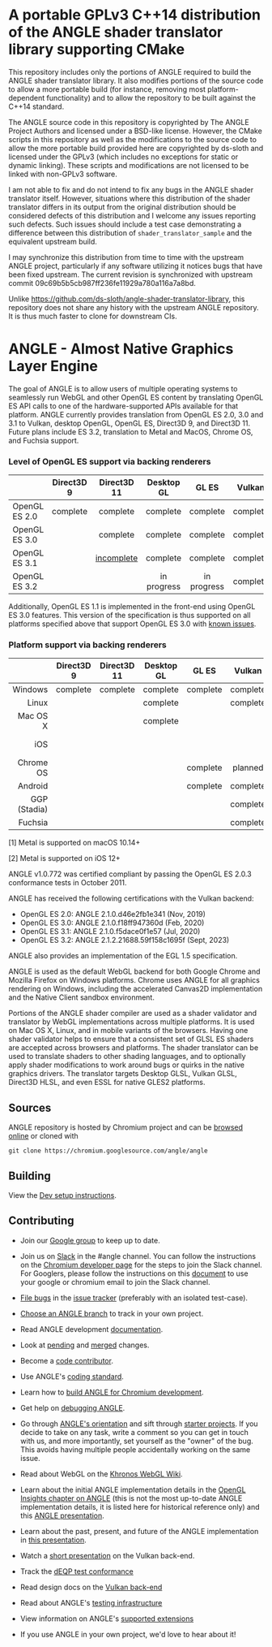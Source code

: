 # A portable GPLv3 C++14 distribution of the ANGLE shader translator library supporting CMake

This repository includes only the portions of ANGLE required to build the ANGLE shader translator
library. It also modifies portions of the source code to allow a more portable build (for instance,
removing most platform-dependent functionality) and to allow the repository to be built against the
C++14 standard.

The ANGLE source code in this repository is copyrighted by The ANGLE Project Authors and licensed
under a BSD-like license. However, the CMake scripts in this repository as well as the modifications
to the source code to allow the more portable build provided here are copyrighted by ds-sloth and
licensed under the GPLv3 (which includes no exceptions for static or dynamic linking). These scripts
and modifications are not licensed to be linked with non-GPLv3 software.

I am not able to fix and do not intend to fix any bugs in the ANGLE shader translator itself.
However, situations where this distribution of the shader translator differs in its output from the
original distribution should be considered defects of this distribution and I welcome any issues
reporting such defects. Such issues should include a test case demonstrating a difference between
this distribution of `shader_translator_sample` and the equivalent upstream build.

I may synchronize this distribution from time to time with the upstream ANGLE project, particularly
if any software utilizing it notices bugs that have been fixed upstream. The current revision is
synchronized with upstream commit 09c69b5b5cb987ff236fe11929a780a116a7a8bd.

Unlike https://github.com/ds-sloth/angle-shader-translator-library, this repository does not share
any history with the upstream ANGLE repository. It is thus much faster to clone for downstream CIs.

# ANGLE - Almost Native Graphics Layer Engine

The goal of ANGLE is to allow users of multiple operating systems to seamlessly run WebGL and other
OpenGL ES content by translating OpenGL ES API calls to one of the hardware-supported APIs available
for that platform. ANGLE currently provides translation from OpenGL ES 2.0, 3.0 and 3.1 to Vulkan,
desktop OpenGL, OpenGL ES, Direct3D 9, and Direct3D 11. Future plans include ES 3.2, translation to
Metal and MacOS, Chrome OS, and Fuchsia support.

### Level of OpenGL ES support via backing renderers

|                |  Direct3D 9   |  Direct3D 11     |   Desktop GL   |    GL ES      |  Vulkan  |    Metal      |
|----------------|:-------------:|:----------------:|:--------------:|:-------------:|:--------:|:-------------:|
| OpenGL ES 2.0  |    complete   |    complete      |    complete    |    complete   | complete |    complete   |
| OpenGL ES 3.0  |               |    complete      |    complete    |    complete   | complete |    complete   |
| OpenGL ES 3.1  |        | [incomplete][ES31OnD3D] |    complete    |    complete   | complete |               |
| OpenGL ES 3.2  |               |                  |  in progress   |  in progress  | complete |               |

Additionally, OpenGL ES 1.1 is implemented in the front-end using OpenGL ES 3.0 features.  This
version of the specification is thus supported on all platforms specified above that support OpenGL
ES 3.0 with [known issues][ES1].

[ES31OnD3D]: doc/ES31StatusOnD3D11.md
[ES1]: doc/ES1Status.md

### Platform support via backing renderers

|              |    Direct3D 9  |   Direct3D 11  |   Desktop GL  |    GL ES    |   Vulkan    |    Metal             |
|-------------:|:--------------:|:--------------:|:-------------:|:-----------:|:-----------:|:--------------------:|
| Windows      |    complete    |    complete    |   complete    |   complete  |   complete  |                      |
| Linux        |                |                |   complete    |             |   complete  |                      |
| Mac OS X     |                |                |   complete    |             |             | complete [1]         |
| iOS          |                |                |               |             |             | complete [2]         |
| Chrome OS    |                |                |               |   complete  |   planned   |                      |
| Android      |                |                |               |   complete  |   complete  |                      |
| GGP (Stadia) |                |                |               |             |   complete  |                      |
| Fuchsia      |                |                |               |             |   complete  |                      |

[1] Metal is supported on macOS 10.14+

[2] Metal is supported on iOS 12+

ANGLE v1.0.772 was certified compliant by passing the OpenGL ES 2.0.3 conformance tests in October 2011.

ANGLE has received the following certifications with the Vulkan backend:
* OpenGL ES 2.0: ANGLE 2.1.0.d46e2fb1e341 (Nov, 2019)
* OpenGL ES 3.0: ANGLE 2.1.0.f18ff947360d (Feb, 2020)
* OpenGL ES 3.1: ANGLE 2.1.0.f5dace0f1e57 (Jul, 2020)
* OpenGL ES 3.2: ANGLE 2.1.2.21688.59f158c1695f (Sept, 2023)

ANGLE also provides an implementation of the EGL 1.5 specification.

ANGLE is used as the default WebGL backend for both Google Chrome and Mozilla Firefox on Windows
platforms. Chrome uses ANGLE for all graphics rendering on Windows, including the accelerated
Canvas2D implementation and the Native Client sandbox environment.

Portions of the ANGLE shader compiler are used as a shader validator and translator by WebGL
implementations across multiple platforms. It is used on Mac OS X, Linux, and in mobile variants of
the browsers. Having one shader validator helps to ensure that a consistent set of GLSL ES shaders
are accepted across browsers and platforms. The shader translator can be used to translate shaders
to other shading languages, and to optionally apply shader modifications to work around bugs or
quirks in the native graphics drivers. The translator targets Desktop GLSL, Vulkan GLSL, Direct3D
HLSL, and even ESSL for native GLES2 platforms.

## Sources

ANGLE repository is hosted by Chromium project and can be
[browsed online](https://chromium.googlesource.com/angle/angle) or cloned with

    git clone https://chromium.googlesource.com/angle/angle


## Building

View the [Dev setup instructions](doc/DevSetup.md).

## Contributing

* Join our [Google group](https://groups.google.com/group/angleproject) to keep up to date.
* Join us on [Slack](https://chromium.slack.com) in the #angle channel. You can
  follow the instructions on the [Chromium developer page](https://www.chromium.org/developers/slack)
  for the steps to join the Slack channel. For Googlers, please follow the
  instructions on this [document](https://docs.google.com/document/d/1wWmRm-heDDBIkNJnureDiRO7kqcRouY2lSXlO6N2z6M/edit?usp=sharing)
  to use your google or chromium email to join the Slack channel.
* [File bugs](http://anglebug.com/new) in the [issue tracker](https://bugs.chromium.org/p/angleproject/issues/list) (preferably with an isolated test-case).
* [Choose an ANGLE branch](doc/ChoosingANGLEBranch.md) to track in your own project.


* Read ANGLE development [documentation](doc).
* Look at [pending](https://chromium-review.googlesource.com/q/project:angle/angle+status:open)
  and [merged](https://chromium-review.googlesource.com/q/project:angle/angle+status:merged) changes.
* Become a [code contributor](doc/ContributingCode.md).
* Use ANGLE's [coding standard](doc/CodingStandard.md).
* Learn how to [build ANGLE for Chromium development](doc/BuildingAngleForChromiumDevelopment.md).
* Get help on [debugging ANGLE](doc/DebuggingTips.md).
* Go through [ANGLE's orientation](doc/Orientation.md) and sift through [starter projects](https://bugs.chromium.org/p/angleproject/issues/list?q=Hotlist%3DStarterBug). If you decide to take on any task, write a comment so you can get in touch with us, and more importantly, set yourself as the "owner" of the bug. This avoids having multiple people accidentally working on the same issue.


* Read about WebGL on the [Khronos WebGL Wiki](http://khronos.org/webgl/wiki/Main_Page).
* Learn about the initial ANGLE implementation details in the [OpenGL Insights chapter on ANGLE](http://www.seas.upenn.edu/~pcozzi/OpenGLInsights/OpenGLInsights-ANGLE.pdf) (this is not the most up-to-date ANGLE implementation details, it is listed here for historical reference only) and this [ANGLE presentation](https://drive.google.com/file/d/0Bw29oYeC09QbbHoxNE5EUFh0RGs/view?usp=sharing&resourcekey=0-CNvGnQGgFSvbXgX--Y_Iyg).
* Learn about the past, present, and future of the ANGLE implementation in [this presentation](https://docs.google.com/presentation/d/1CucIsdGVDmdTWRUbg68IxLE5jXwCb2y1E9YVhQo0thg/pub?start=false&loop=false).
* Watch a [short presentation](https://youtu.be/QrIKdjmpmaA) on the Vulkan back-end.
* Track the [dEQP test conformance](doc/dEQP-Charts.md)
* Read design docs on the [Vulkan back-end](src/libANGLE/renderer/vulkan/README.md)
* Read about ANGLE's [testing infrastructure](infra/README.md)
* View information on ANGLE's [supported extensions](doc/ExtensionSupport.md)
* If you use ANGLE in your own project, we'd love to hear about it!
